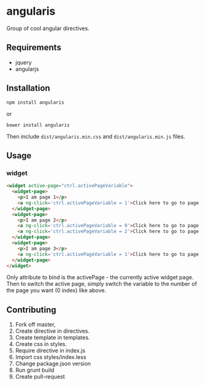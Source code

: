 # angularis
Group of cool angular directives.

## Requirements
- jquery
- angularjs

## Installation
```
npm install angularis
```

or

```
bower install angularis
```

Then include `dist/angularis.min.css` and `dist/angularis.min.js` files.

## Usage

### widget
```html
<widget active-page="ctrl.activePageVariable">
  <widget-page>
    <p>I am page 1</p>
    <a ng-click='ctrl.activePageVariable = 1'>Click here to go to page 2</a>
  </widget-page>
  <widget-page>
    <p>I am page 2</p>
    <a ng-click='ctrl.activePageVariable = 0'>Click here to go to page 1 again</a>
    <a ng-click='ctrl.activePageVariable = 2'>Click here to go to page 3</a>
  </widget-page>
  <widget-page>
    <p>I am page 3</p>
    <a ng-click='ctrl.activePageVariable = 1'>Click here to go to page 2 again</a>
  </widget-page>
</widget>
```

Only attribute to bind is the activePage - the currently active widget page. Then to switch
the active page, simply switch the variable to the number of the page you want (0 index) like
above.

## Contributing
1. Fork off master,
2. Create directive in directives.
3. Create template in templates.
4. Create css in styles.
5. Require directive in index.js
6. Import css styles/index.less
7. Change package.json version
8. Run grunt build
9. Create pull-request


